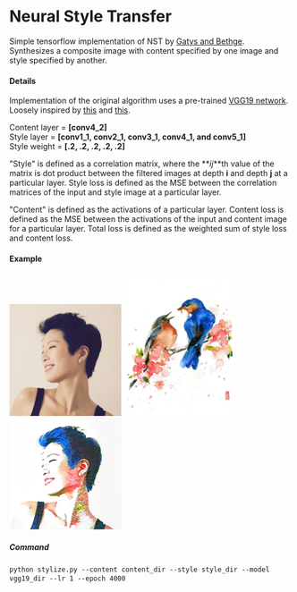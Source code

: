 # Neural Style Transfer

Simple tensorflow implementation of NST by [Gatys and Bethge](https://arxiv.org/abs/1508.06576). Synthesizes a composite image with content specified by one image and style specified by another.

#### Details
Implementation of the original algorithm uses a pre-trained [VGG19 network](https://github.com/machrisaa/tensorflow-vgg)\.
Loosely inspired by [this](https://pytorch.org/tutorials/advanced/neural_style_tutorial.html) and [this](https://github.com/VainF/Neural-Style-Transfer-Gatys).

Content layer = **[conv4_2]**\
Style layer = **[conv1_1, conv2_1, conv3_1, conv4_1, and conv5_1]**\
Style weight = **[.2, .2, .2, .2, .2]**

"Style" is defined as a correlation matrix, where the **_ij_**th value of the matrix is dot product between the filtered images at depth **i** and depth **j** at a particular layer. Style loss is defined as the MSE between the correlation matrices of the input and style image at a particular layer. 

"Content" is defined as the activations of a particular layer. Content loss is defined as the MSE between the activations of the input and content image for a particular layer. Total loss is defined as the weighted sum of style loss and content loss.

#### Example
<div>
<img src="https://raw.githubusercontent.com/pwang724/neural-style-transfer/master/example/jade_selfie.jpg" width="200">
<img src="https://raw.githubusercontent.com/pwang724/neural-style-transfer/master/example/jade.jpg" width="200">
<img src="https://raw.githubusercontent.com/pwang724/neural-style-transfer/master/example/out_3000.jpg" width="200">
</div>

##### Command

```
python stylize.py --content content_dir --style style_dir --model vgg19_dir --lr 1 --epoch 4000
```